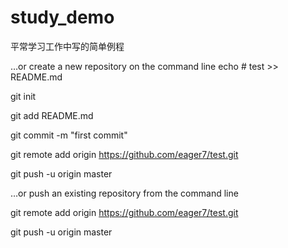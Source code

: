 # study_demo
平常学习工作中写的简单例程

…or create a new repository on the command line
echo # test >> README.md

git init

git add README.md

git commit -m "first commit"

git remote add origin https://github.com/eager7/test.git

git push -u origin master

…or push an existing repository from the command line

git remote add origin https://github.com/eager7/test.git

git push -u origin master
